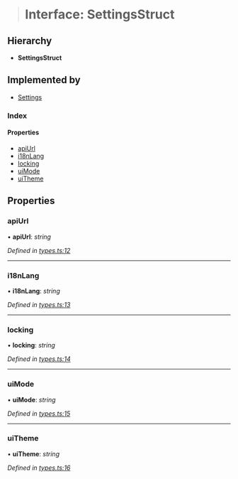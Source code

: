 > # Interface: SettingsStruct

## Hierarchy

* **SettingsStruct**

## Implemented by

* [Settings](../classes/_settings_.settings.md)

### Index

#### Properties

* [apiUrl](_types_.settingsstruct.md#apiurl)
* [i18nLang](_types_.settingsstruct.md#i18nlang)
* [locking](_types_.settingsstruct.md#locking)
* [uiMode](_types_.settingsstruct.md#uimode)
* [uiTheme](_types_.settingsstruct.md#uitheme)

## Properties

###  apiUrl

• **apiUrl**: *string*

*Defined in [types.ts:12](https://github.com/polkadot-js/ui/blob/fa0eba5/packages/ui-settings/src/types.ts#L12)*

___

###  i18nLang

• **i18nLang**: *string*

*Defined in [types.ts:13](https://github.com/polkadot-js/ui/blob/fa0eba5/packages/ui-settings/src/types.ts#L13)*

___

###  locking

• **locking**: *string*

*Defined in [types.ts:14](https://github.com/polkadot-js/ui/blob/fa0eba5/packages/ui-settings/src/types.ts#L14)*

___

###  uiMode

• **uiMode**: *string*

*Defined in [types.ts:15](https://github.com/polkadot-js/ui/blob/fa0eba5/packages/ui-settings/src/types.ts#L15)*

___

###  uiTheme

• **uiTheme**: *string*

*Defined in [types.ts:16](https://github.com/polkadot-js/ui/blob/fa0eba5/packages/ui-settings/src/types.ts#L16)*